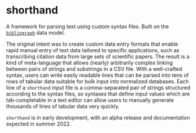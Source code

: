 # shorthand
A framework for parsing text using custom syntax files. Built on the [`bibliograph`](https://github.com/shortorian/bibliograph) data model.

The original intent was to create custom data entry formats that enable rapid manual entry of text data tailored to specific applications, such as transcribing citation data from large sets of scientific papers. The result is a kind of meta-language that allows (nearly) arbitrarily complex linking between pairs of strings and substrings in a CSV file. With a well-crafted syntax, users can write easily readable lines that can be parsed into tens of rows of tabular data suitable for bulk input into normalized databases. Each line of a `shorthand` input file is a comma-separated pair of strings structured according to the syntax files, so syntaxes that define input values which are tab-completable in a text editor can allow users to manually generate thousands of lines of tabular data very quickly.

`shorthand` is in early development, with an alpha release and documentation expected in summer 2022.
